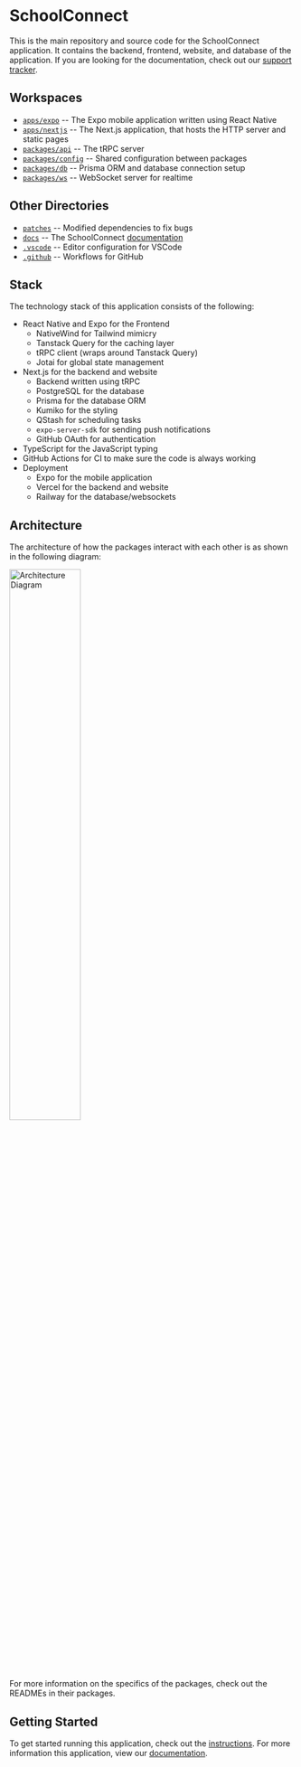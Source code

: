 # SchoolConnect

This is the main repository and source code for the SchoolConnect application. It contains the backend, frontend, website, and database of the application. If you are looking for the documentation, check out our [support tracker](https://github.com/Yash-Singh1/schoolconnect/issues).

## Workspaces

- [`apps/expo`](apps/expo) -- The Expo mobile application written using React Native
- [`apps/nextjs`](apps/nextjs) -- The Next.js application, that hosts the HTTP server and static pages
- [`packages/api`](packages/api) -- The tRPC server
- [`packages/config`](packages/config) -- Shared configuration between packages
- [`packages/db`](packages/db) -- Prisma ORM and database connection setup
- [`packages/ws`](packages/ws) -- WebSocket server for realtime

## Other Directories

- [`patches`](patches) -- Modified dependencies to fix bugs
- [`docs`](docs) -- The SchoolConnect [documentation](https://schoolconnect-docs.vercel.app/)
- [`.vscode`](.vscode) -- Editor configuration for VSCode
- [`.github`](.github) -- Workflows for GitHub

## Stack

The technology stack of this application consists of the following:

- React Native and Expo for the Frontend
  - NativeWind for Tailwind mimicry
  - Tanstack Query for the caching layer
  - tRPC client (wraps around Tanstack Query)
  - Jotai for global state management
- Next.js for the backend and website
  - Backend written using tRPC
  - PostgreSQL for the database
  - Prisma for the database ORM
  - Kumiko for the styling
  - QStash for scheduling tasks
  - `expo-server-sdk` for sending push notifications
  - GitHub OAuth for authentication
- TypeScript for the JavaScript typing
- GitHub Actions for CI to make sure the code is always working
- Deployment
  - Expo for the mobile application
  - Vercel for the backend and website
  - Railway for the database/websockets

## Architecture

The architecture of how the packages interact with each other is as shown in the following diagram:

<img src="./docs/assets/highlevel.png" alt="Architecture Diagram" width="50%" />

For more information on the specifics of the packages, check out the READMEs in their packages.

## Getting Started

To get started running this application, check out the [instructions](./INSTRUCTIONS.md). For more information this application, view our [documentation](https://schoolconnect-docs.vercel.app/).
